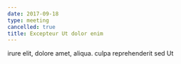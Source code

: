 ```yaml
---
date: 2017-09-18
type: meeting
cancelled: true
title: Excepteur Ut dolor enim
---
```

irure elit, dolore amet, aliqua. culpa reprehenderit sed Ut